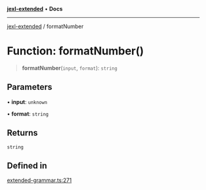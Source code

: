 [**jexl-extended**](../README.md) • **Docs**

***

[jexl-extended](../README.md) / formatNumber

# Function: formatNumber()

> **formatNumber**(`input`, `format`): `string`

## Parameters

• **input**: `unknown`

• **format**: `string`

## Returns

`string`

## Defined in

[extended-grammar.ts:271](https://github.com/nikoraes/jexl-extended/blob/0f5e836bd796a7ceb7bc07f325b2ca770e2551a1/src/extended-grammar.ts#L271)
